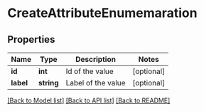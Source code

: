 # CreateAttributeEnumemaration

## Properties
Name | Type | Description | Notes
------------ | ------------- | ------------- | -------------
**id** | **int** | Id of the value | [optional] 
**label** | **string** | Label of the value | [optional] 

[[Back to Model list]](../README.md#documentation-for-models) [[Back to API list]](../README.md#documentation-for-api-endpoints) [[Back to README]](../README.md)


